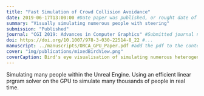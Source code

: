 ```yaml
---
title: "Fast Simulation of Crowd Collision Avoidance"
date: 2019-06-17T13:00:00 #Date paper was published, or rought date of relevance
summary: "Visually simulating numerous people with steering"
submission: "Published"
journal: "CGI 2019: Advances in Computer Graphics" #Submitted journal name
doi: https://doi.org/10.1007/978-3-030-22514-8_22 #...
manuscript: ../manuscripts/ORCA_GPU_Paper.pdf #add the pdf to the content/publications/manuscript folder and insert filename here
cover: "img/publications/mixedBirdView.png"
coverCaption: Bird's eye visualisation of simulating numerous heterogeneous people
---
```


Simulating many people within the Unreal Engine. Using an efficient linear prgram solver on the GPU to simulate many thousands of people in real time.